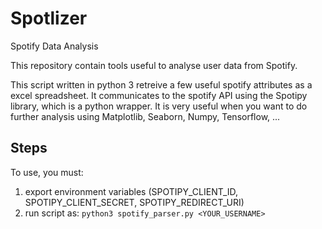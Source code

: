 # Spotlizer
Spotify Data Analysis

This repository contain tools useful to analyse user data from Spotify.

This script written in python 3 retreive a few useful spotify attributes as a excel spreadsheet. It communicates to the spotify API using the Spotipy library, which is a python wrapper. It is very useful when you want to do further analysis using Matplotlib, Seaborn, Numpy, Tensorflow, ...

## Steps ##
To use, you must:
  1. export environment variables (SPOTIPY_CLIENT_ID, SPOTIPY_CLIENT_SECRET, SPOTIPY_REDIRECT_URI)
  2. run script as: `python3 spotify_parser.py <YOUR_USERNAME>` 
